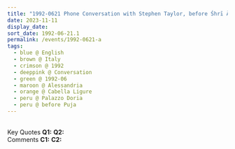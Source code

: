 ```yaml
---
title: "1992-0621 Phone Conversation with Stephen Taylor, before Śhrī Ādi Kuṇḍalinī Pūjā, Palazzo Doria, Cabella Ligure, Alessandria, Italy"
date: 2023-11-11
display_date: 
sort_date: 1992-06-21.1
permalink: /events/1992-0621-a
tags:
  - blue @ English
  - brown @ Italy
  - crimson @ 1992
  - deeppink @ Conversation
  - green @ 1992-06
  - maroon @ Alessandria
  - orange @ Cabella Ligure
  - peru @ Palazzo Doria
  - peru @ before Puja
---
```


<br>

<wave-list>
  <list-title color="DarkSeaGreen" width="55">Key Quotes</list-title>
  <list-item color="BlanchedAlmond" width="280"><b>Q1:</b> <i></i></list-item>
  <list-item color="Lavender" width="280"><b>Q2:</b> <i></i></list-item>
</wave-list>

<br>

<wave-list>
  <list-title color="DarkSeaGreen" width="55">Comments</list-title>
  <list-item color="BlanchedAlmond" width="280"><b>C1:</b> <i></i></list-item>
  <list-item color="Lavender" width="280"><b>C2:</b> <i></i></list-item>
</wave-list>